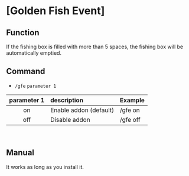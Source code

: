 # [Golden Fish Event]

## Function
If the fishing box is filled with more than 5 spaces, the fishing box will be automatically emptied.
<br/>

## Command
- ``/gfe``  ``parameter 1``

| parameter 1 | description   | Example  |
|:---:|:---|:---|
| on  | Enable addon (default)| /gfe on  |
| off | Disable addon         | /gfe off |
<br/>

## Manual
It works as long as you install it.

